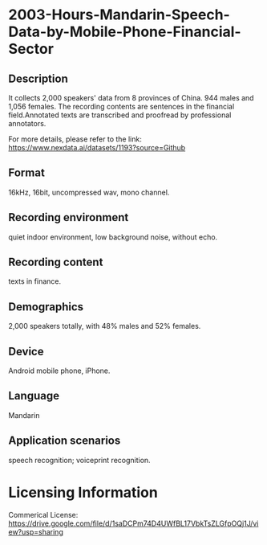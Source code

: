 # 2003-Hours-Mandarin-Speech-Data-by-Mobile-Phone-Financial-Sector


## Description
It collects 2,000 speakers' data from 8 provinces of China. 944 males and 1,056 females. The recording contents are sentences in the financial field.Annotated texts are transcribed and proofread by professional annotators.

For more details, please refer to the link: https://www.nexdata.ai/datasets/1193?source=Github


## Format
16kHz, 16bit, uncompressed wav, mono channel.

## Recording environment
quiet indoor environment, low background noise, without echo.

## Recording content
texts in finance.

## Demographics
2,000 speakers totally, with 48% males and 52% females.

## Device
Android mobile phone, iPhone.

## Language
Mandarin

## Application scenarios
speech recognition; voiceprint recognition.

# Licensing Information
Commerical License: https://drive.google.com/file/d/1saDCPm74D4UWfBL17VbkTsZLGfpOQj1J/view?usp=sharing
